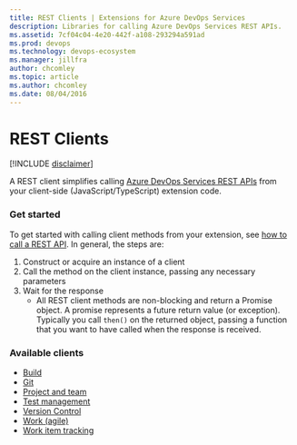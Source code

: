 ```yaml
---
title: REST Clients | Extensions for Azure DevOps Services
description: Libraries for calling Azure DevOps Services REST APIs.
ms.assetid: 7cf04c04-4e20-442f-a108-293294a591ad
ms.prod: devops
ms.technology: devops-ecosystem
ms.manager: jillfra
author: chcomley
ms.topic: article
ms.author: chcomley
ms.date: 08/04/2016
---
```


# REST Clients

[!INCLUDE [disclaimer](./api/_data/disclaimer.md)]

A REST client simplifies calling [Azure DevOps Services REST APIs](/rest/api/vsts/) from your client-side (JavaScript/TypeScript) extension code.

### Get started

To get started with calling client methods from your extension, see [how to call a REST API](../../develop/call-rest-api.md). In general, the steps are:

1. Construct or acquire an instance of a client
2. Call the method on the client instance, passing any necessary parameters
3. Wait for the response
   * All REST client methods are non-blocking and return a Promise object. A promise represents a future return value (or exception). Typically you call `then()` on the returned object, passing a function that you want to have called when the response is received.

### Available clients

* [Build](./api/TFS/Build/RestClient/BuildHttpClient2_2.md)
* [Git](./api/TFS/VersionControl/GitRestClient/GitHttpClient2_2.md)
* [Project and team](./api/TFS/Core/RestClient/CoreHttpClient2_2.md)
* [Test management](./api/TFS/TestManagement/RestClient/TestHttpClient2_2.md)
* [Version Control](./api/TFS/VersionControl/TfvcRestClient/TfvcHttpClient2_2.md)
* [Work (agile)](./api/TFS/Work/RestClient/WorkHttpClient2_2.md)
* [Work item tracking](./api/TFS/WorkItemTracking/RestClient/WorkItemTrackingHttpClient2_2.md)

